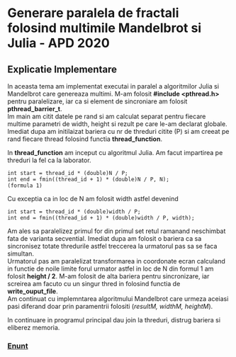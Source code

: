 # Generare paralela de fractali folosind multimile Mandelbrot si Julia - APD 2020

## Explicatie Implementare

In aceasta tema am implementat executai in paralel a algoritmilor Julia si Mandelbrot care genereaza multimi.
M-am folosit **#include <pthread.h>** pentru paralelizare, iar ca si element de sincroniare am folosit **pthread_barrier_t**.  
Im main am citit datele pe rand si am calculat separat pentru fiecare multime parametri de width, height si rezult pe care le-am declarat globale.
Imediat dupa am initilaizat bariera cu nr de threduri citite (P) si am creeat pe rand fiecare thread folosind functia **thread_function**.

In **thread_function** am inceput cu algoritmul Julia. Am facut impartirea pe threduri la fel ca la laborator.

    int start = thread_id * (double)N / P;
    int end = fmin((thread_id + 1) * (double)N / P, N);
    (formula 1)

Cu exceptia ca in loc de N am folosit width astfel devenind

    int start = thread_id * (double)width / P;
    int end = fmin((thread_id + 1) * (double)width / P, width);

Am ales sa paralelizez primul for din primul set retul ramanand neschimbat fata de varianta secvential. Imediat dupa am folosit o bariera ca sa sincronisez totate thredurile astfel treccerea la urmatorul pas sa se faca simultan.  
Urmatorul pas am paralelizat transformarea in coordonate ecran calculand in functie de noile limite forul urmator astfel in loc de N din formul 1 am folosit **height / 2**. M-am folosit de alta bariera pentru sincronizare, iar screirea am facuto cu un singur thred in folosind functia de **write_ouput_file**.  
Am continuat cu implemntarea algoritmului Mandelbrot care urmeza aceiasi pasi diferand doar prin paramentrii folositi (_resultM, widthM, heightM_).

In continuare in programul principal dau join la threduri, distrug bariera si eliberez memoria.  
### [Enunt](https://github.com/CristiSandu/Parallel-generation-of-fractals/blob/main/Tema1.pdf)
